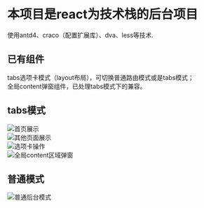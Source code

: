 # 本项目是react为技术栈的后台项目

使用antd4、craco（配置扩展库）、dva、less等技术.

## 已有组件

tabs选项卡模式（layout布局），可切换普通路由模式或是tabs模式；  
全局content弹窗组件，已处理tabs模式下的兼容。

## tabs模式
![首页展示](https://github.com/niaonile/react-admin-antd4/tree/master/screenshots/tabs1.jpg)  
![其他页面展示](img/tabs2.jpg)  
![选项卡操作](img/tabs3.jpg)  
![全局content区域弹窗](img/tabs4.jpg)

## 普通模式
![普通后台模式](img/normal1.jpg)